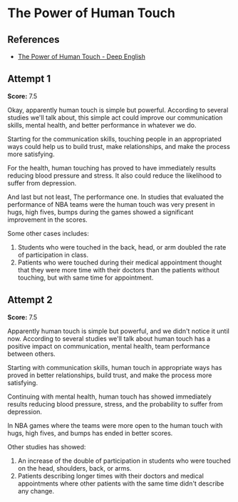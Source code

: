 # The Power of Human Touch

## References

- [The Power of Human Touch - Deep English](https://deepenglish.com/lessons/human-touch/)

## Attempt 1

**Score:** 7.5

Okay, apparently human touch is simple but powerful. According to several
studies we'll talk about, this simple act could improve our communication
skills, mental health, and better performance in whatever we do.

Starting for the communication skills, touching people in an appropriated ways
could help us to build trust, make relationships, and make the process more
satisfying.

For the health, human touching has proved to have immediately results reducing
blood pressure and stress. It also could reduce the likelihood to suffer from
depression.

And last but not least, The performance one. In studies that evaluated the
performance of NBA teams were the human touch was very present in hugs, high
fives, bumps during the games showed a significant improvement in the scores.

Some other cases includes:

1. Students who were touched in the back, head, or arm doubled the rate of
   participation in class.
2. Patients who were touched during their medical appointment thought that they
   were more time with their doctors than the patients without touching, but
   with same time for appointment.

## Attempt 2

**Score:** 7.5

Apparently human touch is simple but powerful, and we didn't notice it until
now. According to several studies we'll talk about human touch has a positive
impact on communication, mental health, team performance between others.

Starting with communication skills, human touch in appropriate ways has proved
in better relationships, build trust, and make the process more satisfying.

Continuing with mental health, human touch has showed immediately results
reducing blood pressure, stress, and the probability to suffer from depression.

In NBA games where the teams were more open to the human touch with hugs, high
fives, and bumps has ended in better scores.

Other studies has showed:

1. An increase of the double of participation in students who were touched on
   the head, shoulders, back, or arms.
2. Patients describing longer times with their doctors and medical appointments
   where other patients with the same time didn't describe any change.
